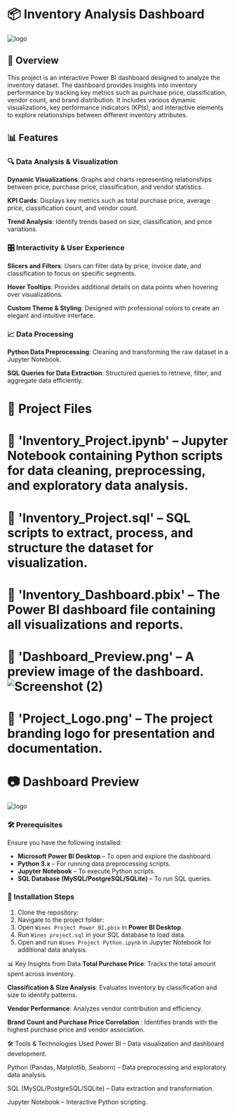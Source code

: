 # 📦 Inventory Analysis Dashboard

![logo](https://github.com/user-attachments/assets/9f810323-9436-4f77-a89e-cdf0c7ec5674)

## 📌 Overview
This project is an interactive Power BI dashboard designed to analyze the inventory dataset. The dashboard provides insights into inventory performance by tracking key metrics such as purchase price, classification, vendor count, and brand distribution. It includes various dynamic visualizations, key performance indicators (KPIs), and interactive elements to explore relationships between different inventory attributes.

## 📊 Features

### 🔍 Data Analysis & Visualization

**Dynamic Visualizations**: Graphs and charts representing relationships between price, purchase price, classification, and vendor statistics.

**KPI Cards**: Displays key metrics such as total purchase price, average price, classification count, and vendor count.

**Trend Analysis**: Identify trends based on size, classification, and price variations.


### 🎛️ Interactivity & User Experience

**Slicers and Filters**: Users can filter data by price, invoice date, and classification to focus on specific segments.

**Hover Tooltips**: Provides additional details on data points when hovering over visualizations.

**Custom Theme & Styling**: Designed with professional colors to create an elegant and intuitive interface.

### 📈 Data Processing

**Python Data Preprocessing**: Cleaning and transforming the raw dataset in a Jupyter Notebook.

**SQL Queries for Data Extraction**: Structured queries to retrieve, filter, and aggregate data efficiently.

# 📁 Project Files
# 📂 **'Inventory_Project.ipynb'** – Jupyter Notebook containing Python scripts for data cleaning, preprocessing, and exploratory data analysis.

# 📂 **'Inventory_Project.sql'** – SQL scripts to extract, process, and structure the dataset for visualization.

# 📂 **'Inventory_Dashboard.pbix'** – The Power BI dashboard file containing all visualizations and reports.

# 📂 **'Dashboard_Preview.png'** – A preview image of the dashboard.![Screenshot (2)](https://github.com/user-attachments/assets/c0502a41-9fe7-4124-be0a-9c8b50ce96b4)


# 📂 **'Project_Logo.png'** – The project branding logo for presentation and documentation.

# 📷 Dashboard Preview
![logo](https://github.com/user-attachments/assets/9f810323-9436-4f77-a89e-cdf0c7ec5674)


### 🛠 Prerequisites

Ensure you have the following installed:

- **Microsoft Power BI Desktop** – To open and explore the dashboard.
- **Python 3.x** – For running data preprocessing scripts.
- **Jupyter Notebook** – To execute Python scripts.
- **SQL Database (MySQL/PostgreSQL/SQLite)** – To run SQL queries.


### 📌 Installation Steps

1. Clone the repository:
2. Navigate to the project folder:
3. Open `Wines Project Power BI.pbix` in **Power BI Desktop**.
4. Run `Wines project.sql` in your SQL database to load data.
5. Open and run `Wines Project Python.ipynb` in Jupyter Notebook for additional data analysis.

📊 Key Insights from Data
**Total Purchase Price**: Tracks the total amount spent across inventory.

**Classification & Size Analysis**: Evaluates inventory by classification and size to identify patterns.

**Vendor Performance**: Analyzes vendor contribution and efficiency.

**Brand Count and Purchase Price Correlation**
: Identifies brands with the highest purchase price and vendor association.

🛠 Tools & Technologies Used
Power BI – Data visualization and dashboard development.

Python (Pandas, Matplotlib, Seaborn) – Data preprocessing and exploratory data analysis.

SQL (MySQL/PostgreSQL/SQLite) – Data extraction and transformation.

Jupyter Notebook – Interactive Python scripting.
